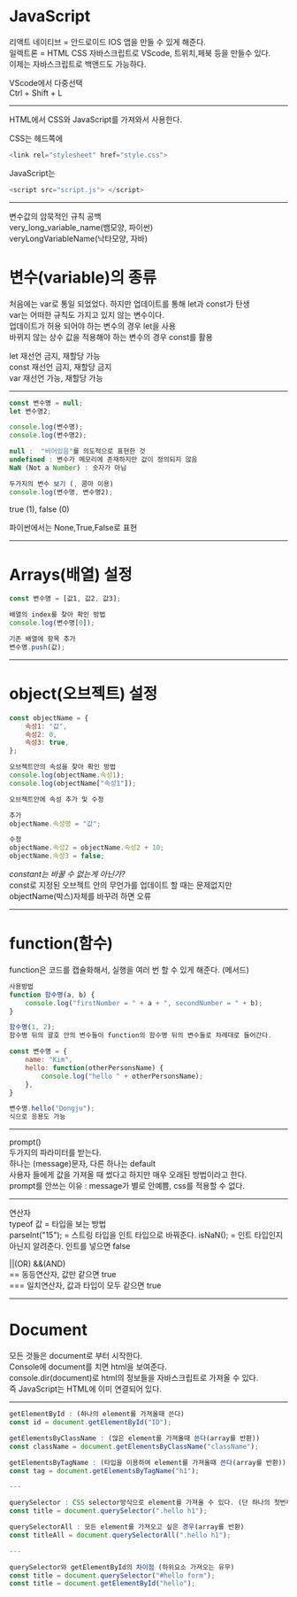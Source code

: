 # JavaScript

리액트 네이티브 = 안드로이드 IOS 앱을 만들 수 있게 해준다.    
일렉트론 = HTML CSS 자바스크립트로 VScode, 트위치,페북 등을 만들수 있다.   
이제는 자바스크립트로 백앤드도 가능하다.    

VScode에서 다중선택    
Ctrl + Shift + L    

---

HTML에서 CSS와 JavaScript를 가져와서 사용한다.      

CSS는 헤드쪽에  
```javaScript
<link rel="stylesheet" href="style.css">     
```
JavaScript는   
```javaScript
<script src="script.js"> </script>   
```
---

변수값의 암묵적인 규칙 공백   
very_long_variable_name(뱀모양, 파이썬)    
veryLongVariableName(낙타모양, 자바)   

# 변수(variable)의 종류     
처음에는 var로 통일 되었었다. 하지만 업데이트를 통해 let과 const가 탄생      
var는 어떠한 규칙도 가지고 있지 않는 변수이다.      
업데이트가 허용 되어야 하는 변수의 경우 let을 사용      
바뀌지 않는 상수 값을 적용해야 하는 변수의 경우 const를 활용     

let 재선언 금지, 재할당 가능      
const 재선언 금지, 재할당 금지      
var 재선언 가능, 재할당 가능      

---
```javaScript
const 변수명 = null;   
let 변수명2;   

console.log(변수명);   
console.log(변수명2);    

null :  "비어있음"를 의도적으로 표현한 것    
undefined : 변수가 메모리에 존재하지만 값이 정의되지 않음    
NaN (Not a Number) : 숫자가 아님     

두가지의 변수 보기 (, 콤마 이용)    
console.log(변수명, 변수명2);   
```
true (1), false (0)    

파이썬에서는 None,True,False로 표현    

---

# Arrays(배열) 설정   
```javaScript
const 변수명 = [값1, 값2, 값3];   

배열의 index를 찾아 확인 방법   
console.log(변수명[0]);    

기존 배열에 항목 추가    
변수명.push(값);     
```
---

# object(오브젝트) 설정   
```javaScript
const objectName = {    
    속성1: "값",   
    속성2: 0,   
    속성3: true,    
};    

오브젝트안의 속성을 찾아 확인 방법   
console.log(objectName.속성1);    
console.log(objectName["속성1"]);   

오브젝트안에 속성 추가 및 수정   

추가    
objectName.속성명 = "값";   

수정    
objectName.속성2 = objectName.속성2 + 10;   
objectName.속성3 = false;   
```
*constant는 바꿀 수 없는게 아닌가?*    
const로 지정된 오브젝트 안의 무언가를 업데이트 할 때는 문제없지만   
objectName(박스)자체를 바꾸려 하면 오류     

---

# function(함수)

function은 코드를 캡슐화해서, 실행을 여러 번 할 수 있게 해준다. (메서드)     
```javaScript
사용방법      
function 함수명(a, b) {      
	console.log("firstNumber = " + a + ", secondNumber = " + b);    
}   

함수명(1, 2);    
함수명 뒤의 괄호 안의 변수들이 function의 함수명 뒤의 변수들로 차례대로 들어간다.   

const 변수명 = {   
    name: "Kim",    
    hello: function(otherPersonsName) {   
        console.log("hello " + otherPersonsName);   
    },    
}   

변수명.hello("Dongju");    
식으로 응용도 가능    
```

---

prompt()   
두가지의 파라미터를 받는다.   
하나는 (message)문자, 다른 하나는 default   
사용자 들에게 값을 가져올 때 썼다고 하지만 매우 오래된 방법이라고 한다.   
prompt를 안쓰는 이유 : message가 별로 안예쁨, css를 적용할 수 없다.   
	
---

연산자		
typeof 값 = 타입을 보는 방법	
parseInt("15"); = 스트링 타입을 인트 타입으로 바꿔준다.
isNaN(); = 인트 타입인지 아닌지 알려준다. 인트를 넣으면 false

||(OR) &&(AND)   
== 동등연산자, 값만 같으면 true   
=== 일치연산자, 값과 타입이 모두 같으면 true   

---

# Document

모든 것들은 document로 부터 시작한다.   
Console에 document를 치면 html을 보여준다.   
console.dir(document)로 html의 정보들을 자바스크립트로 가져올 수 있다.   
즉 JavaScript는 HTML에 이미 연결되어 있다.   

---

```javaScript
getElementById : (하나의 element를 가져올때 쓴다)  
const id = document.getElementById("ID");   

getElementsByClassName : (많은 element를 가져올때 쓴다(array를 반환))   
const className = document.getElementsByClassName("className");   

getElementsByTagName : (타입을 이용하여 element를 가져올때 쓴다(array를 반환))   
const tag = document.getElementsByTagName("h1");   

---

querySelector : CSS selector방식으로 element를 가져올 수 있다. (단 하나의 첫번째 element를 return 해준다)   
const title = document.querySelector(".hello h1");

querySelectorAll : 모든 element를 가져오고 싶은 경우(array를 반환)   
const titleAll = document.querySelectorAll(".hello h1");

---  

querySelector와 getElementById의 차이점 (하위요소 가져오는 유무)
const title = document.querySelector("#hello form");
const title = document.getElementById("hello");
```
